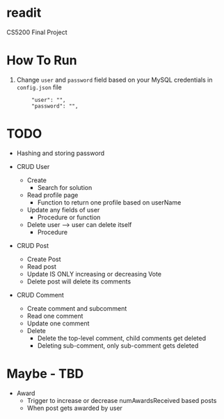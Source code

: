 # readit
CS5200 Final Project


# How To Run

1. Change `user` and `password` field based on your MySQL credentials in `config.json` file

```
        "user": "",
        "password": "",

```


# TODO

- Hashing and storing password

- CRUD User
    - Create
        - Search for solution
    - Read profile page
        - Function to return one profile based on userName
    - Update any fields of user
        - Procedure or function
    - Delete user --> user can delete itself
        - Procedure

- CRUD Post
     - Create Post
     - Read post
     - Update IS ONLY increasing or decreasing Vote
     - Delete post will delete its comments

- CRUD Comment
    - Create comment and subcomment
    - Read one comment
    - Update one comment
    - Delete
        - Delete the top-level comment, child comments get deleted
        - Deleting sub-comment, only sub-comment gets deleted 

# Maybe - TBD
- Award
    - Trigger to increase or decrease numAwardsReceived based posts
    - When post gets awarded by user